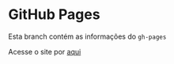 # GitHub Pages

Esta branch contém as informações do `gh-pages`

Acesse o site por [aqui](https://dsa-terminal.github.io/Dsa-Terminal/.)

